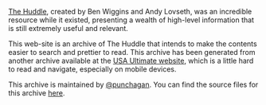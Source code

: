 
[The Huddle](http://the-huddle.org/), created by Ben Wiggins and Andy Lovseth,
was an incredible resource while it existed, presenting a wealth of high-level
information that is still extremely useful and relevant.

This web-site is an archive of The Huddle that intends to make the contents
easier to search and prettier to read. This archive has been generated from
another archive available at the [USA Ultimate
website](https://www.usaultimate.org/huddle/issue001.aspx), which is a little
hard to read and navigate, especially on mobile devices.

This archive is maintained by [@punchagan](https://github.com/punchagan/). You
can find the source files for this archive
[here](https://github.com/india-ultimate/the-huddle/).
